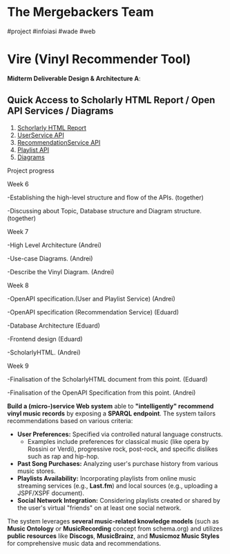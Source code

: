 # The Mergebackers Team
#project #infoiasi #wade #web
# Vire (Vinyl Recommender Tool) 

**Midterm Deliverable Design & Architecture A**:

## Quick Access to Scholarly HTML Report / Open API Services / Diagrams
1. [Schorlarly HTML Report](https://andreiprepelita.github.io/Tehnical-Report-Vire-Midterm-evaluation/)
2. [UserService API](https://htmlpreview.github.io/?https://github.com/andreiprepelita/VireWade/blob/main/Midterm%20Deliverable%20Design%20%26%20Architecture%20A/Open%20API%20SPECIFICATION/User%20Service%20-%20Open%20API/index.html)
3. [RecommendationService API](https://htmlpreview.github.io/?https://github.com/andreiprepelita/VireWade/blob/main/Midterm%20Deliverable%20Design%20%26%20Architecture%20A/Open%20API%20SPECIFICATION/Recommendation%20Service%20-%20Open%20API/index.html)
4. [Playlist API](https://htmlpreview.github.io/?https://github.com/andreiprepelita/VireWade/blob/main/Midterm%20Deliverable%20Design%20%26%20Architecture%20A/Open%20API%20SPECIFICATION/Playlist%20Service%20-%20Open%20API/index.html)
5. [Diagrams](https://github.com/andreiprepelita/VireWade/tree/main/Midterm%20Deliverable%20Design%20%26%20Architecture%20A/Diagrams)

Project progress

Week 6

-Establishing the high-level structure and flow of the APIs. (together)

-Discussing about Topic, Database structure and Diagram structure. (together)

Week 7

-High Level Architecture (Andrei)

-Use-case Diagrams. (Andrei)

-Describe the Vinyl Diagram. (Andrei)

Week 8

-OpenAPI specification.(User and Playlist Service) (Andrei)

-OpenAPI specification (Recommendation Service) (Eduard)

-Database Architecture (Eduard)

-Frontend design (Eduard)

-ScholarlyHTML. (Andrei)

Week 9

-Finalisation of the ScholarlyHTML document from this point. (Eduard)

-Finalisation of the OpenAPI Specification from this point. (Andrei)

**Build a (micro-)service Web system** able to **"intelligently" recommend vinyl music records** by exposing a **SPARQL endpoint**. The system tailors recommendations based on various criteria:

- **User Preferences:** Specified via controlled natural language constructs. 
  - Examples include preferences for classical music (like opera by Rossini or Verdi), progressive rock, post-rock, and specific dislikes such as rap and hip-hop.
- **Past Song Purchases:** Analyzing user's purchase history from various music stores.
- **Playlists Availability:** Incorporating playlists from online music streaming services (e.g., **Last.fm**) and local sources (e.g., uploading a JSPF/XSPF document).
- **Social Network Integration:** Considering playlists created or shared by the user's virtual "friends" on at least one social network.

The system leverages **several music-related knowledge models** (such as **Music Ontology** or **MusicRecording** concept from schema.org) and utilizes **public resources** like **Discogs**, **MusicBrainz**, and **Musicmoz Music Styles** for comprehensive music data and recommendations.

